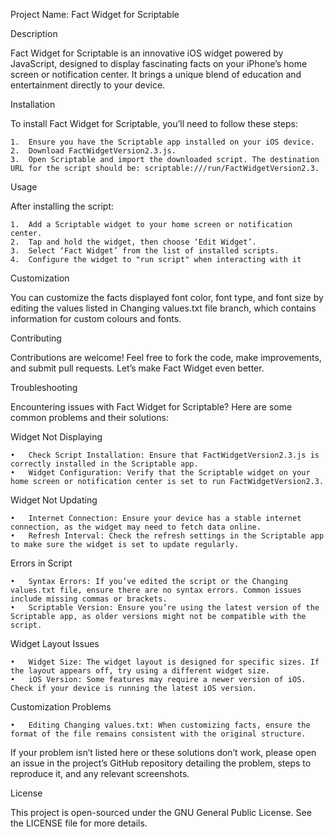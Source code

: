 Project Name: Fact Widget for Scriptable

Description

Fact Widget for Scriptable is an innovative iOS widget powered by JavaScript, designed to display fascinating facts on your iPhone’s home screen or notification center. It brings a unique blend of education and entertainment directly to your device.

Installation

To install Fact Widget for Scriptable, you’ll need to follow these steps:

	1.	Ensure you have the Scriptable app installed on your iOS device.
	2.	Download FactWidgetVersion2.3.js.
	3.	Open Scriptable and import the downloaded script. The destination URL for the script should be: scriptable:///run/FactWidgetVersion2.3.

Usage

After installing the script:

	1.	Add a Scriptable widget to your home screen or notification center.
	2.	Tap and hold the widget, then choose ‘Edit Widget’.
	3.	Select ‘Fact Widget’ from the list of installed scripts.
	4.	Configure the widget to "run script" when interacting with it

Customization

You can customize the facts displayed font color, font type, and font size by editing the values listed in Changing values.txt file branch, which contains information for custom colours and fonts. 

Contributing

Contributions are welcome! Feel free to fork the code, make improvements, and submit pull requests. Let’s make Fact Widget even better.

Troubleshooting

Encountering issues with Fact Widget for Scriptable? Here are some common problems and their solutions:

Widget Not Displaying

	•	Check Script Installation: Ensure that FactWidgetVersion2.3.js is correctly installed in the Scriptable app.
	•	Widget Configuration: Verify that the Scriptable widget on your home screen or notification center is set to run FactWidgetVersion2.3.

Widget Not Updating

	•	Internet Connection: Ensure your device has a stable internet connection, as the widget may need to fetch data online.
	•	Refresh Interval: Check the refresh settings in the Scriptable app to make sure the widget is set to update regularly.

Errors in Script

	•	Syntax Errors: If you’ve edited the script or the Changing values.txt file, ensure there are no syntax errors. Common issues include missing commas or brackets.
	•	Scriptable Version: Ensure you’re using the latest version of the Scriptable app, as older versions might not be compatible with the script.

Widget Layout Issues

	•	Widget Size: The widget layout is designed for specific sizes. If the layout appears off, try using a different widget size.
	•	iOS Version: Some features may require a newer version of iOS. Check if your device is running the latest iOS version.

Customization Problems

	•	Editing Changing values.txt: When customizing facts, ensure the format of the file remains consistent with the original structure.

If your problem isn’t listed here or these solutions don’t work, please open an issue in the project’s GitHub repository detailing the problem, steps to reproduce it, and any relevant screenshots.

License

This project is open-sourced under the GNU General Public License. See the LICENSE file for more details.
